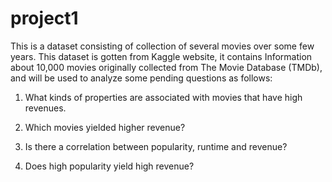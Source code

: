 # project1


This is a dataset consisting of collection of several movies over some few years. This dataset is gotten from Kaggle website, it contains Information about 10,000 movies originally collected from The Movie Database (TMDb), and will be used to analyze some pending questions as follows:

1. What kinds of properties are associated with movies that have high revenues.

2. Which movies yielded higher revenue?

3. Is there a correlation between popularity, runtime and revenue?

4. Does high popularity yield high revenue?


